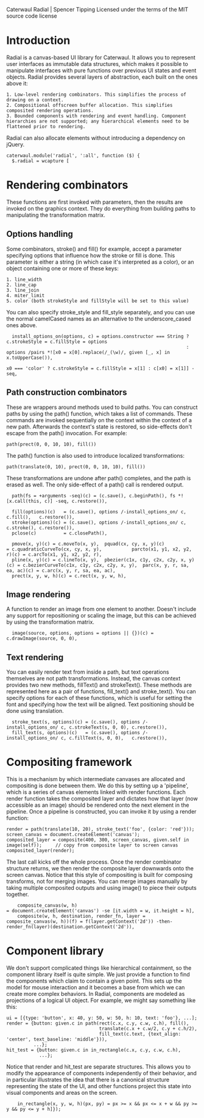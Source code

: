Caterwaul Radial | Spencer Tipping
Licensed under the terms of the MIT source code license

# Introduction

Radial is a canvas-based UI library for Caterwaul. It allows you to represent user interfaces as immutable data structures, which makes it possible to manipulate interfaces with pure functions over
previous UI states and event objects. Radial provides several layers of abstraction, each built on the ones above it:

    1. Low-level rendering combinators. This simplifies the process of drawing on a context.
    2. Compositional offscreen buffer allocation. This simplifies composited rendering operations.
    3. Bounded components with rendering and event handling. Component hierarchies are not supported; any hierarchical elements need to be flattened prior to rendering.

Radial can also allocate <canvas> elements without introducing a dependency on jQuery.

    caterwaul.module('radial', ':all', function ($) {
      $.radial = wcapture [

# Rendering combinators

These functions are first invoked with parameters, then the results are invoked on the graphics context. They do everything from building paths to manipulating the transformation matrix.

## Options handling

Some combinators, stroke() and fill() for example, accept a parameter specifying options that influence how the stroke or fill is done. This parameter is either a string (in which case it's interpreted
as a color), or an object containing one or more of these keys:

    1. line_width
    2. line_cap
    3. line_join
    4. miter_limit
    5. color (both strokeStyle and fillStyle will be set to this value)

You can also specify stroke_style and fill_style separately, and you can use the normal camelCased names as an alternative to the underscore_cased ones above.

      install_options_on(options, c) = options.constructor === String ? c.strokeStyle = c.fillStyle = options
                                                                      : options /pairs *![x0 = x[0].replace(/_(\w)/, given [_, x] in x.toUpperCase()),
                                                                                          x0 === 'color' ? c.strokeStyle = c.fillStyle = x[1] : c[x0] = x[1]] -seq,

## Path construction combinators

These are wrappers around methods used to build paths. You can construct paths by using the path() function, which takes a list of commands. These commands are invoked sequentially on the context
within the context of a new path. Afterwards the context's state is restored, so side-effects don't escape from the path() invocation. For example:

    path(prect(0, 0, 10, 10), fill())

The path() function is also used to introduce localized transformations:

    path(translate(0, 10), prect(0, 0, 10, 10), fill())

These transformations are undone after path() completes, and the path is erased as well. The only side-effect of a path() call is rendered output.

      path(fs = +arguments -seq)(c) = (c.save(), c.beginPath(), fs *![x.call(this, c)] -seq, c.restore()),

      fill(options)(c)   = (c.save(), options /-install_options_on/ c, c.fill(),   c.restore()),
      stroke(options)(c) = (c.save(), options /-install_options_on/ c, c.stroke(), c.restore()),
      pclose(c)          = c.closePath(),

      pmove(x, y)(c) = c.moveTo(x, y),  pquad(cx, cy, x, y)(c)               = c.quadraticCurveTo(cx, cy, x, y),           parcto(x1, y1, x2, y2, r)(c) = c.arcTo(x1, y1, x2, y2, r),
      pline(x, y)(c) = c.lineTo(x, y),  pbezier(c1x, c1y, c2x, c2y, x, y)(c) = c.bezierCurveTo(c1x, c1y, c2x, c2y, x, y),  parc(x, y, r, sa, ea, ac)(c) = c.arc(x, y, r, sa, ea, ac),
      prect(x, y, w, h)(c) = c.rect(x, y, w, h),

## Image rendering

A function to render an image from one element to another. Doesn't include any support for repositioning or scaling the image, but this can be achieved by using the transformation matrix.

      image(source, options, options = options || {})(c) = c.drawImage(source, 0, 0),

## Text rendering

You can easily render text from inside a path, but text operations themselves are not path transformations. Instead, the canvas context provides two new methods, fillText() and strokeText(). These
methods are represented here as a pair of functions, fill_text() and stroke_text(). You can specify options for each of these functions, which is useful for setting the font and specifying how the text
will be aligned. Text positioning should be done using translation.

      stroke_text(s, options)(c) = (c.save(), options /-install_options_on/ c, c.strokeText(s, 0, 0), c.restore()),
      fill_text(s, options)(c)   = (c.save(), options /-install_options_on/ c, c.fillText(s, 0, 0),   c.restore()),

# Compositing framework

This is a mechanism by which intermediate canvases are allocated and compositing is done between them. We do this by setting up a 'pipeline', which is a series of canvas elements linked with render
functions. Each render function takes the composited layer and dictates how that layer (now accessible as an image) should be rendered onto the next element in the pipeline. Once a pipeline is
constructed, you can invoke it by using a render function:

    render = path(translate(10, 20), stroke_text('foo', {color: 'red'}));
    screen_canvas = document.createElement('canvas');
    composited_layer = composite(400, 300, screen_canvas, given.self in image(self));     // copy from composite layer to screen canvas
    composited_layer(render);

The last call kicks off the whole process. Once the render combinator structure returns, we then render the composite layer downwards onto the screen canvas. Notice that this style of compositing is
built for composing transforms, not for merging images. You can merge images manually by taking multiple composited outputs and using image() to piece their outputs together.

        composite_canvas(w, h)                                                     = document.createElement('canvas') -se [it.width = w, it.height = h],
        composite(w, h, destination, render_fn, layer = composite_canvas(w, h))(f) = f(layer.getContext('2d')) -then- render_fn(layer)(destination.getContext('2d')),

# Component library

We don't support complicated things like hierarchical containment, so the component library itself is quite simple. We just provide a function to find the components which claim to contain a given point.
This sets up the model for mouse interaction and it becomes a base from which we can create more complex behaviors. In Radial, components are modeled as projections of a logical UI object. For example,
we might say something like this:

    ui = [{type: 'button', x: 40, y: 50, w: 50, h: 10, text: 'foo'}, ...];
    render = {button: given.c in path(rect(c.x, c.y, c.w, c.h), fill(),
                                      translate(c.x + c.w/2, c.y + c.h/2),
                                      fill_text(c.text, {text_align: 'center', text_baseline: 'middle'})),
              ...};
    hit_test = {button: given.c in in_rectangle(c.x, c.y, c.w, c.h),
                ...};

Notice that render and hit_test are separate structures. This allows you to modify the appearance of components independently of their behavior, and in particular illustrates the idea that there is a
canonical structure representing the state of the UI, and other functions project this state into visual components and areas on the screen.

        in_rectangle(x, y, w, h)(px, py) = px >= x && px <= x + w && py >= y && py <= y + h]});